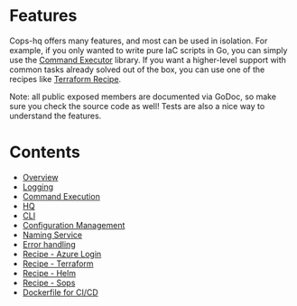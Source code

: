 # Features

Cops-hq offers many features, and most can be used in isolation. For example, if you only wanted to write pure IaC scripts in Go, 
you can simply use the [Command Executor](features/02-command-execution.md) library. If you want a higher-level support with common tasks
already solved out of the box, you can use one of the recipes like [Terraform Recipe](features/09-terraform.md).

Note: all public exposed members are documented via GoDoc, so make sure you check the source code as well! Tests are also a nice
way to understand the features. 

# Contents

- [Overview](overview.md)
- [Logging](features/01-logging.md)
- [Command Execution](features/02-command-execution.md)
- [HQ](features/03-hq.md)
- [CLI](features/04-cli.md)
- [Configuration Management](features/05-configuration.md)
- [Naming Service](features/06-naming.md)
- [Error handling](features/07-error-handling.md)
- [Recipe - Azure Login](features/08-azure-login.md)
- [Recipe - Terraform](features/09-terraform.md)
- [Recipe - Helm](features/10-helm.md)
- [Recipe - Sops](features/11-sops.md)
- [Dockerfile for CI/CD](features/99-dockerfile.md)